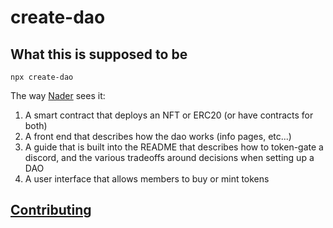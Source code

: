 # create-dao

## What this is supposed to be

`npx create-dao`

The way [Nader](https://discord.com/channels/883478451850473483/883705562850807808/910908371446673408) sees it:

1. A smart contract that deploys an NFT or ERC20 (or have contracts for both)
2. A front end that describes how the dao works (info pages, etc...)
3. A guide that is built into the README that describes how to token-gate a discord, and the various tradeoffs around decisions when setting up a DAO
4. A user interface that allows members to buy or mint tokens

## [Contributing](CONTRIBUTING.md)
